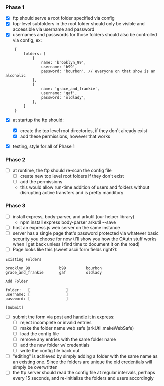 ### Phase 1

- [x] ftp should serve a root folder specified via config
- [x] top-level subfolders in the root folder should only be visible and accessible via username and password
- [x] usernames and passwords for those folders should also be controlled via config, ex:

```
	{
		folders: [
			{
				name: 'brooklyn_99',
				username: 'b99',
				password: 'bourbon', // everyone on that show is an alcoholic
			},
			{
				name: 'grace_and_frankie',
				username: 'gaf',
				password: 'oldlady',
			},
		]
	}
```

- [x] at startup the ftp should:
	- [x] create the top level root directories, if they don't already exist
	- [x] add these permissions, however that works
- [x] testing, style for all of Phase 1


### Phase 2

- [ ] at runtime, the ftp should re-scan the config file
	- [ ] create new top level root folders if they don't exist
	- [ ] add the permissions
	- this would allow run-time addition of users and folders without disrupting active transfers and is pretty manditory

### Phase 3

- [ ] install express, body-parser, and arkutil (our helper library)
	- npm install express body-parser arkutil --save
- [ ] host an express.js web server on the same instance
- [ ] server has a single page that's password protected via whatever basic security you choose for now (I'll show you how the OAuth stuff works when I get back unless I find time to document it on the road)
- [ ] Page looks like this (sweet ascii form fields right?):

```
Existing Folders

brooklyn_99				b99			bourbon
grace_and_frankie		gaf			oldlady

Add Folder

folder:   [                ]
username: [                ]
password: [                ]

[Submit]
```

- [ ] submit the form via post and <a href="http://code.runnable.com/U0sU598vXio2uD-1/example-reading-form-input-with-express-4-0-and-body-parser-for-node-js">handle it in express</a>:
	- [ ] reject incomplete or invalid entries
	- [ ] make the folder name web safe (arkUtil.makeWebSafe)
	- [ ] load the config file
	- [ ] remove any entries with the same folder name
	- [ ] add the new folder w/ credentials
	- [ ] write the config file back out
- [ ] "editing" is achieved by simply adding a folder with the same name as an existing one.  Since the folders are unique the old credentials will simply be overwritten
- [ ] the ftp server should read the config file at regular intervals, perhaps every 15 seconds, and re-initialize the folders and users accordingly
